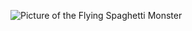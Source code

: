 ![Picture of the Flying Spaghetti Monster](https://upload.wikimedia.org/wikipedia/commons/thumb/9/90/Touched_by_His_Noodly_Appendage_HD.jpg/1200px-Touched_by_His_Noodly_Appendage_HD.jpg)
